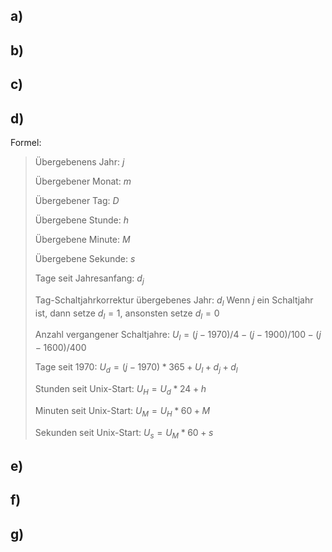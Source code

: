 ## a)

## b)

## c)

## d)
Formel:
> Übergebenens Jahr: $j$
> 
> Übergebener Monat: $m$
>
> Übergebener Tag: $D$
>
> Übergebene Stunde: $h$
>
> Übergebene Minute: $M$
>
> Übergebene Sekunde: $s$
> 
> Tage seit Jahresanfang: $d_j$
>
> Tag-Schaltjahrkorrektur übergebenes Jahr: $d_l$
> Wenn $j$ ein Schaltjahr ist, dann setze $d_l=1$, ansonsten setze $d_l=0$
> 
> Anzahl vergangener Schaltjahre: $U_l = (j-1970)/4-(j-1900)/100-(j-1600)/400$
> 
> Tage seit 1970: $U_d = (j-1970)*365 + U_l + d_j + d_l$
>
> Stunden seit Unix-Start: $U_H = U_d * 24 + h$
>
> Minuten seit Unix-Start: $U_M = U_H * 60 + M$
>
> Sekunden seit Unix-Start: $U_s = U_M * 60 + s$

## e)

## f)

## g)